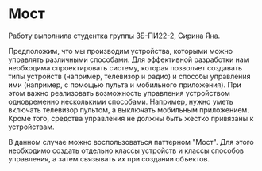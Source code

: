 # Мост
Работу выполнила студентка группы ЗБ-ПИ22-2, Сирина Яна.

Предположим, что мы производим устройства, которыми можно управлять различными способами.
Для эффективной разработки нам необходима спроектировать систему, которая позволяет 
создавать типы устройств (например, телевизор и радио) и способы управления ими 
(например, с помощью пульта и мобильного приложения). При этом важно реализовать возможность управления 
устройством одновременно несколькими способами. Например, нужно уметь включать телевизор пультом, 
а выключать мобильным приложением. Кроме того, средства управления не должны быть жестко привязаны 
к устройствам.

В данном случае можно воспользоваться паттерном "Мост". Для этого необходимо создать 
отдельно классы устройств и классы способов управления, а затем связывать их при
создании объектов.
